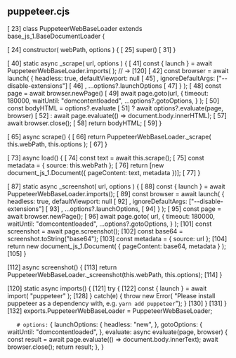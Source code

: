 
puppeteer.cjs
---------------------
[ 23] class PuppeteerWebBaseLoader extends base_js_1.BaseDocumentLoader {

[ 24]   constructor( webPath, options ) {
[ 25]     super()
[ 31]     }

[ 40]   static async _scrape( url, options ) {
[ 41]     const { launch } = await PuppeteerWebBaseLoader.imports( );  // -> [120]
[ 42]     const browser    = await launch( { headless: true, defaultViewport: null
[ 45]                                      , ignoreDefaultArgs: ["--disable-extensions"]
[ 46]                                      , ...options?.launchOptions
[ 47]                                        } );
[ 48]     const page       = await browser.newPage()
[ 49]     await page.goto(url, { timeout: 180000, waitUntil: "domcontentloaded", ...options?.gotoOptions, } );
[ 50]     const bodyHTML   = options?.evaluate
[ 51]                ? await options?.evaluate(page, browser)
[ 52]                : await page.evaluate(() => document.body.innerHTML);
[ 57]     await browser.close();
[ 58]    return bodyHTML;
[ 59]     }

[ 65]   async scrape() {
[ 66]     return PuppeteerWebBaseLoader._scrape( this.webPath, this.options );
[ 67]     }

[ 73]   async load() {
[ 74]     const text = await this.scrape();
[ 75]     const metadata = { source: this.webPath };
[ 76]     return [new document_js_1.Document({ pageContent: text, metadata })];
[ 77]     }

[ 87]   static async _screenshot( url, options ) {
[ 88]     const { launch } = await PuppeteerWebBaseLoader.imports();
[ 89]     const browser    = await launch( { headless: true, defaultViewport: null
[ 92]                                      , ignoreDefaultArgs: ["--disable-extensions"]
[ 93]                                      , ...options?.launchOptions,
[ 94]                                        } );
[ 95]     const page       = await browser.newPage();
[ 96]     await page.goto( url, { timeout: 180000, waitUntil: "domcontentloaded", ...options?.gotoOptions, } );
[101]     const screenshot = await page.screenshot();
[102]     const base64     = screenshot.toString("base64");
[103]     const metadata   = { source: url };
[104]    return new document_js_1.Document( { pageContent: base64, metadata } );
[105]     }

[112]   async screenshot() {
[113]        return PuppeteerWebBaseLoader._screenshot(this.webPath, this.options);
[114]     }

[120]   static async imports() {
[121]        try {
[122]            const { launch } = await import( "puppeteer" );
[128]        } catch(e) { throw new Error( "Please install puppeteer as a dependency with, e.g. `yarn add puppeteer`"); }
[130]     }
[131]   }
[132] exports.PuppeteerWebBaseLoader = PuppeteerWebBaseLoader;


`   # options:`
        {
          launchOptions: {
            headless: "new",
          },
          gotoOptions: {
            waitUntil: "domcontentloaded",
          },
          evaluate: async evaluate(page, browser) {
            const result = await page.evaluate(() => document.body.innerText);
            await browser.close();
            return result;
          },
}



